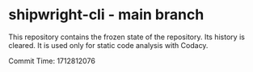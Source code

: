 # shipwright-cli - main branch

This repository contains the frozen state of the repository.
Its history is cleared. It is used only for static code
analysis with Codacy.

Commit Time: 1712812076